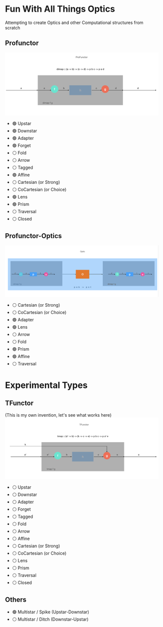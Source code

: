 # Fun With All Things Optics

Attempting to create Optics and other Computational structures from scratch

## Profunctor
![alt text](https://github.com/TitusQuinctiusFlamininus/Optics/blob/main/images/profunctor.png "Profunctor")
- :green_circle: Upstar
- :green_circle: Downstar
- :green_circle: Adapter
- :green_circle: Forget
- :white_circle: Fold
- :white_circle: Arrow
- :white_circle: Tagged
- :green_circle: Affine
- :white_circle: Cartesian   (or Strong)
- :white_circle: CoCartesian (or Choice)
- :green_circle: Lens
- :green_circle: Prism
- :white_circle: Traversal
- :white_circle: Closed

## Profunctor-Optics
![alt text](https://github.com/TitusQuinctiusFlamininus/Optics/blob/main/images/optic.png "Optic")
- :white_circle: Cartesian   (or Strong)
- :white_circle: CoCartesian (or Choice)
- :green_circle: Adapter
- :green_circle: Lens
- :white_circle: Arrow
- :white_circle: Fold
- :green_circle: Prism
- :green_circle: Affine
- :white_circle: Traversal

# Experimental Types

## TFunctor
(This is my own invention, let's see what works here)
![alt text](https://github.com/TitusQuinctiusFlamininus/Optics/blob/main/images/tfunctor.png "TFunctor")

- :white_circle: Upstar
- :white_circle: Downstar
- :white_circle: Adapter
- :white_circle: Forget
- :white_circle: Tagged
- :white_circle: Fold
- :white_circle: Arrow
- :white_circle: Affine
- :white_circle: Cartesian   (or Strong)
- :white_circle: CoCartesian (or Choice)
- :white_circle: Lens
- :white_circle: Prism
- :white_circle: Traversal
- :white_circle: Closed


## Others
- :green_circle: Multistar / Spike (Upstar-Downstar)
- :white_circle: Multistar / Ditch (Downstar-Upstar)